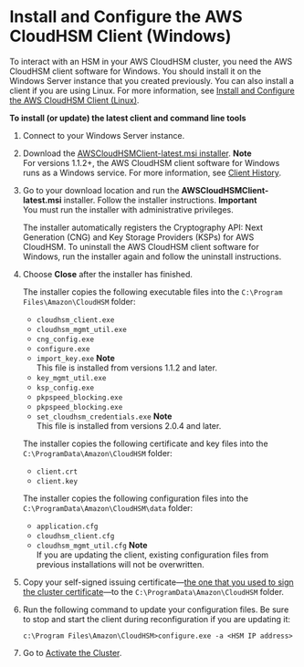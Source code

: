 # Install and Configure the AWS CloudHSM Client \(Windows\)<a name="install-and-configure-client-win"></a>

To interact with an HSM in your AWS CloudHSM cluster, you need the AWS CloudHSM client software for Windows\. You should install it on the Windows Server instance that you created previously\. You can also install a client if you are using Linux\. For more information, see [Install and Configure the AWS CloudHSM Client \(Linux\)](install-and-configure-client-linux.md)\. 

**To install \(or update\) the latest client and command line tools**

1. Connect to your Windows Server instance\.

1. Download the [AWSCloudHSMClient\-latest\.msi installer](https://s3.amazonaws.com/cloudhsmv2-software/CloudHsmClient/Windows/AWSCloudHSMClient-latest.msi)\.
**Note**  
For versions 1\.1\.2\+, the AWS CloudHSM client software for Windows runs as a Windows service\. For more information, see [Client History](client-history.md)\.

1. Go to your download location and run the **AWSCloudHSMClient\-latest\.msi** installer\. Follow the installer instructions\. 
**Important**  
You must run the installer with administrative privileges\.

   The installer automatically registers the Cryptography API: Next Generation \(CNG\) and Key Storage Providers \(KSPs\) for AWS CloudHSM\. To uninstall the AWS CloudHSM client software for Windows, run the installer again and follow the uninstall instructions\.

1. Choose **Close** after the installer has finished\.

   The installer copies the following executable files into the `C:\Program Files\Amazon\CloudHSM` folder:
   + `cloudhsm_client.exe`
   + `cloudhsm_mgmt_util.exe`
   + `cng_config.exe`
   + `configure.exe`
   + `import_key.exe`
**Note**  
This file is installed from versions 1\.1\.2 and later\.
   + `key_mgmt_util.exe`
   + `ksp_config.exe`
   + `pkpspeed_blocking.exe`
   + `pkpspeed_blocking.exe`
   + `set_cloudhsm_credentials.exe`
**Note**  
This file is installed from versions 2\.0\.4 and later\.

   The installer copies the following certificate and key files into the `C:\ProgramData\Amazon\CloudHSM` folder:
   + `client.crt`
   + `client.key`

   The installer copies the following configuration files into the `C:\ProgramData\Amazon\CloudHSM\data` folder:
   + `application.cfg`
   + `cloudhsm_client.cfg`
   + `cloudhsm_mgmt_util.cfg`
**Note**  
If you are updating the client, existing configuration files from previous installations will not be overwritten\.

1. Copy your self\-signed issuing certificate—[the one that you used to sign the cluster certificate](initialize-cluster.md#sign-csr)—to the `C:\ProgramData\Amazon\CloudHSM` folder\. 

1. Run the following command to update your configuration files\. Be sure to stop and start the client during reconfiguration if you are updating it:

   ```
   c:\Program Files\Amazon\CloudHSM>configure.exe -a <HSM IP address>
   ```

1. Go to [Activate the Cluster](activate-cluster.md)\.
